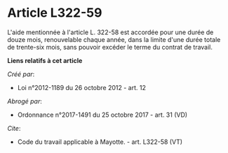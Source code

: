 # Article L322-59

L'aide mentionnée à l'article L. 322-58 est accordée pour une durée de douze mois, renouvelable chaque année, dans la limite
d'une durée totale de trente-six mois, sans pouvoir excéder le terme du contrat de travail.

**Liens relatifs à cet article**

_Créé par_:

  - Loi n°2012-1189 du 26 octobre 2012 - art. 12

_Abrogé par_:

  - Ordonnance n°2017-1491 du 25 octobre 2017 - art. 31 (VD)

_Cite_:

  - Code du travail applicable à Mayotte. - art. L322-58 (VT)
